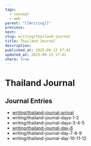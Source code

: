 ```yaml
---
tags:
  - concept
  - web
parent: "[[Writing]]"
previous:
next:
slug: writing/thailand-journal
title: Thailand Journal
description:
published_at: 2025-09-13 17:41
updated_at: 2025-09-13 17:41
share: true
---
```


# Thailand Journal

## Journal Entries

- [writing/thailand-journal-arrival](/vault/writing/thailand-journal-arrival.md)
- writing/thailand-journal-days-1-2
- writing/thailand-journal-days-3-4-5
- [writing/thailand-journal-day-6](/vault/writing/thailand-journal-day-6.md)
- writing/thailand-journal-day-7-8-9
- writing/thailand-journal-day-10-11-12
